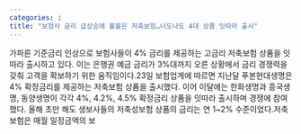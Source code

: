 ```yaml
---
categories: i
title: "보험사 금리 급상승에 불붙은 저축보험…너도나도 4대 상품 잇따라 출시"
---
```

가파른 기준금리 인상으로 보험사들이 4% 금리를 제공하는 고금리 저축보험 상품을 잇따라 출시하고 있다. 이는 은행권 예금 금리가 3%대까지 오른 상황에서 금리 경쟁력을 갖춰 고객을 확보하기 위한 움직임이다.23일 보험업계에 따르면 지난달 푸본현대생명은 4% 확정금리를 제공하는 저축보험 상품을 출시했다. 이어 이달에는 한화생명과 흥국생명, 동양생명이 각각 4%, 4.2%, 4.5% 확정금리 상품을 잇따라 출시하며 경쟁에 참여했다. 올해 초만 해도 생보사들의 저축성보험 상품의 금리는 연 1~2% 수준이었다.저축보험은 매월 일정금액의 보